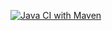 [![Java CI with Maven](https://github.com/Ethan-Hatch/SeleniumActions/actions/workflows/maven.yml/badge.svg)](https://github.com/Ethan-Hatch/SeleniumActions/actions/workflows/maven.yml)
